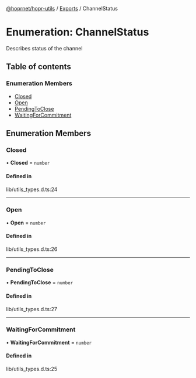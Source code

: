 [@hoprnet/hopr-utils](../README.md) / [Exports](../modules.md) / ChannelStatus

# Enumeration: ChannelStatus

Describes status of the channel

## Table of contents

### Enumeration Members

- [Closed](ChannelStatus.md#closed)
- [Open](ChannelStatus.md#open)
- [PendingToClose](ChannelStatus.md#pendingtoclose)
- [WaitingForCommitment](ChannelStatus.md#waitingforcommitment)

## Enumeration Members

### Closed

• **Closed** = `number`

#### Defined in

lib/utils_types.d.ts:24

___

### Open

• **Open** = `number`

#### Defined in

lib/utils_types.d.ts:26

___

### PendingToClose

• **PendingToClose** = `number`

#### Defined in

lib/utils_types.d.ts:27

___

### WaitingForCommitment

• **WaitingForCommitment** = `number`

#### Defined in

lib/utils_types.d.ts:25
